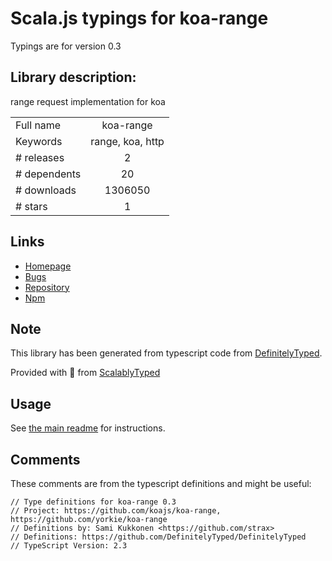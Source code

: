 
# Scala.js typings for koa-range

Typings are for version 0.3

## Library description:
range request implementation for koa

|                    |                 |
| ------------------ | :-------------: |
| Full name          | koa-range |
| Keywords           | range, koa, http |
| # releases         | 2 |
| # dependents       | 20 |
| # downloads        | 1306050 |
| # stars            | 1 |

## Links
- [Homepage](https://github.com/yorkie/koa-range)
- [Bugs](https://github.com/yorkie/koa-range/issues)
- [Repository](https://github.com/yorkie/koa-range)
- [Npm](https://www.npmjs.com/package/koa-range)
    


## Note
This library has been generated from typescript code from [DefinitelyTyped](https://definitelytyped.org).

Provided with :purple_heart: from [ScalablyTyped](https://github.com/oyvindberg/ScalablyTyped)

## Usage
See [the main readme](../../readme.md) for instructions.

## Comments

These comments are from the typescript definitions and might be useful:
```
// Type definitions for koa-range 0.3
// Project: https://github.com/koajs/koa-range, https://github.com/yorkie/koa-range
// Definitions by: Sami Kukkonen <https://github.com/strax>
// Definitions: https://github.com/DefinitelyTyped/DefinitelyTyped
// TypeScript Version: 2.3

```

